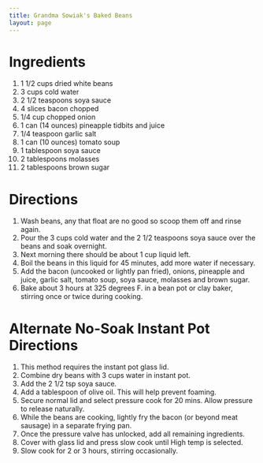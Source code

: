 ```yaml
---
title: Grandma Sowiak's Baked Beans
layout: page
---
```



# Ingredients

1. 1 1/2 cups dried white beans
1. 3 cups cold water
1. 2 1/2 teaspoons soya sauce
1. 4 slices bacon chopped
1. 1/4 cup chopped onion
1. 1 can (14 ounces) pineapple tidbits and juice
1. 1/4 teaspoon garlic salt
1. 1 can (10 ounces) tomato soup
1. 1 tablespoon soya sauce
1. 2 tablespoons molasses
1. 2 tablespoons brown sugar

# Directions

1. Wash beans, any that float are no good so scoop them off and rinse again.
1. Pour the 3 cups cold water and the 2 1/2 teaspoons soya sauce over the beans and soak overnight.
1. Next morning there should be about 1 cup liquid left.
1. Boil the beans in this liquid for 45 minutes, add more water if necessary.
1. Add the bacon (uncooked or lightly pan fried), onions, pineapple and juice, garlic salt, tomato soup, soya sauce, molasses and brown sugar.
1. Bake about 3 hours at 325 degrees F. in a bean pot or clay baker, stirring once or twice during cooking.


# Alternate No-Soak Instant Pot Directions

1.  This method requires the instant pot glass lid.
1.  Combine dry beans with 3 cups water in instant pot.
1.  Add the 2 1/2 tsp soya sauce.
1.  Add a tablespoon of olive oil.  This will help prevent foaming.
1.  Secure normal lid and select pressure cook for 20 mins.  Allow pressure to release naturally.
1.  While the beans are cooking, lightly fry the bacon (or beyond meat sausage) in a separate frying pan.
1.  Once the pressure valve has unlocked, add all remaining ingredients.
1.  Cover with glass lid and press slow cook until High temp is selected.
1.  Slow cook for 2 or 3 hours, stirring occasionally.
